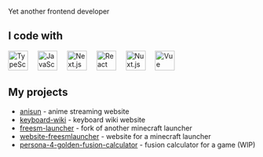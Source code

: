 Yet another frontend developer

## I code with

<p>
  <img height="40" alt="TypeScript" src="https://cdn.jsdelivr.net/gh/devicons/devicon/icons/typescript/typescript-original.svg">
  <img width="12" />
  <img height="40" alt="JavaScript" src="https://cdn.jsdelivr.net/gh/devicons/devicon/icons/javascript/javascript-original.svg">
  <img width="12" />
  <img height="40" alt="Next.js" src="https://cdn.jsdelivr.net/gh/devicons/devicon/icons/nextjs/nextjs-original.svg">
  <img width="12" />
  <img height="40" alt="React" src="https://cdn.jsdelivr.net/gh/devicons/devicon/icons/react/react-original.svg">
  <img width="12" />
  <img height="40" alt="Nuxt.js" src="https://cdn.jsdelivr.net/gh/devicons/devicon/icons/nuxtjs/nuxtjs-original.svg">
  <img width="12" />
  <img height="40" alt="Vue" src="https://cdn.jsdelivr.net/gh/devicons/devicon/icons/vuejs/vuejs-original.svg">

## My projects
- [anisun](https://github.com/notwindstone/anisun) - anime streaming website
- [keyboard-wiki](https://github.com/notwindstone/keyboard-wiki) - keyboard wiki website
- [freesm-launcher](https://github.com/FreesmTeam/FreesmLauncher) - fork of another minecraft launcher
- [website-freesmlauncher](https://github.com/FreesmTeam/website-freesmlauncher) - website for a minecraft launcher
- [persona-4-golden-fusion-calculator](https://github.com/notwindstone/persona-4-golden-fusion-calculator) - fusion calculator for a game (WIP)
